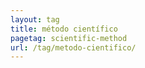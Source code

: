 ```yaml
---
layout: tag
title: método científico
pagetag: scientific-method
url: /tag/metodo-cientifico/
---
```

